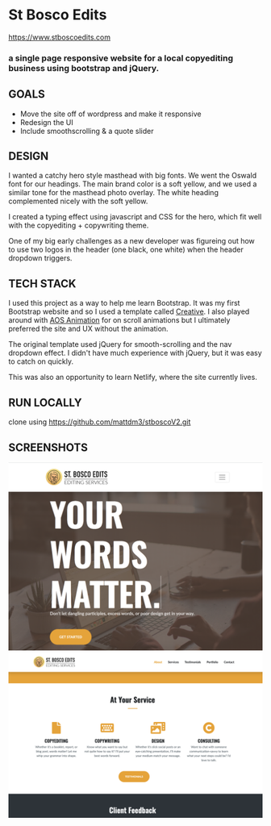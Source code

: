 # St Bosco Edits

https://www.stboscoedits.com

### a single page responsive website for a local copyediting business using bootstrap and jQuery.

## GOALS

- Move the site off of wordpress and make it responsive
- Redesign the UI
- Include smoothscrolling & a quote slider

## DESIGN

I wanted a catchy hero style masthead with big fonts. We went the Oswald font for our headings. The main brand color is a soft yellow, and we used a similar tone for the masthead photo overlay. The white heading complemented nicely with the soft yellow.

I created a typing effect using javascript and CSS for the hero, which fit well with the copyediting + copywriting theme.

One of my big early challenges as a new developer was figureing out how to use two logos in the header (one black, one white) when the header dropdown triggers.

## TECH STACK

I used this project as a way to help me learn Bootstrap. It was my first Bootstrap website and so I used a template called [Creative](https://startbootstrap.com/themes/creative/). I also played around with [AOS Animation](https://michalsnik.github.io/aos/) for on scroll animations but I ultimately preferred the site and UX without the animation.

The original template used jQuery for smooth-scrolling and the nav dropdown effect. I didn't have much experience with jQuery, but it was easy to catch on quickly.

This was also an opportunity to learn Netlify, where the site currently lives.

## RUN LOCALLY

clone using https://github.com/mattdm3/stboscoV2.git

## SCREENSHOTS

![alt text](img/screenshots/st-bosco-edits.png)
![alt text](img/screenshots/st-bosco-edits2.png)
